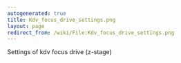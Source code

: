 ```yaml
---
autogenerated: true
title: Kdv_focus_drive_settings.png
layout: page
redirect_from: /wiki/File:Kdv_focus_drive_settings.png
---
```


Settings of kdv focus drive (z-stage)
